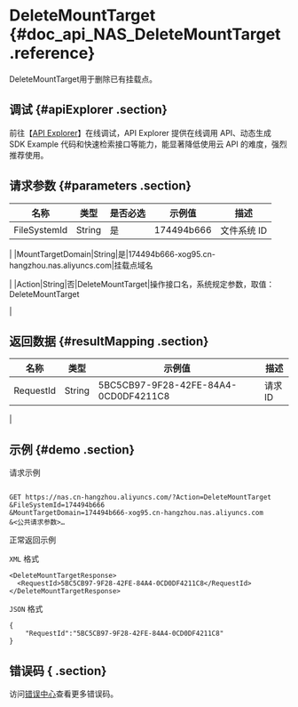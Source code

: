 # DeleteMountTarget {#doc_api_NAS_DeleteMountTarget .reference}

DeleteMountTarget用于删除已有挂载点。

## 调试 {#apiExplorer .section}

前往【[API Explorer](https://api.aliyun.com/#product=NAS&api=DeleteMountTarget)】在线调试，API Explorer 提供在线调用 API、动态生成 SDK Example 代码和快速检索接口等能力，能显著降低使用云 API 的难度，强烈推荐使用。

## 请求参数 {#parameters .section}

|名称|类型|是否必选|示例值|描述|
|--|--|----|---|--|
|FileSystemId|String|是|174494b666|文件系统 ID

 |
|MountTargetDomain|String|是|174494b666-xog95.cn-hangzhou.nas.aliyuncs.com|挂载点域名

 |
|Action|String|否|DeleteMountTarget|操作接口名，系统规定参数，取值：DeleteMountTarget

 |

## 返回数据 {#resultMapping .section}

|名称|类型|示例值|描述|
|--|--|---|--|
|RequestId|String|5BC5CB97-9F28-42FE-84A4-0CD0DF4211C8|请求ID

 |

## 示例 {#demo .section}

请求示例

``` {#request_demo}

GET https://nas.cn-hangzhou.aliyuncs.com/?Action=DeleteMountTarget
&FileSystemId=174494b666
&MountTargetDomain=174494b666-xog95.cn-hangzhou.nas.aliyuncs.com
&<公共请求参数>…

```

正常返回示例

`XML` 格式

``` {#xml_return_success_demo}
<DeleteMountTargetResponse>
  <RequestId>5BC5CB97-9F28-42FE-84A4-0CD0DF4211C8</RequestId>
</DeleteMountTargetResponse>

```

`JSON` 格式

``` {#json_return_success_demo}
{
	"RequestId":"5BC5CB97-9F28-42FE-84A4-0CD0DF4211C8"
}
```

## 错误码 { .section}

访问[错误中心](https://error-center.alibabacloud.com/status/product/NAS)查看更多错误码。

